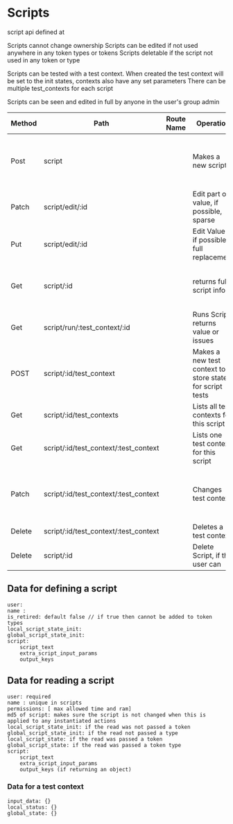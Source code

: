 # Scripts

script api defined at 


Scripts cannot change ownership
Scripts can be edited if not used anywhere in any token types or tokens
Scripts deletable if the script not used in any token or type

Scripts can be tested with a test context. When created the test context will be set to the init states, contexts also have any set parameters
There can be multiple test_contexts for each script

Scripts can be seen and edited in full by anyone in the user's group admin

| Method | Path                                  | Route Name | Operation                                                | Args                                            |
|--------|---------------------------------------|------------|----------------------------------------------------------|-------------------------------------------------|
| Post   | script                                |            | Makes a new script                                       | Required name: optional states, required script |
| Patch  | script/edit/:id                       |            | Edit part of value, if possible, sparse                  | Any detail , sparse update                      |
| Put    | script/edit/:id                       |            | Edit Value , if possible, full replacement               | All the values for the definition               |
| Get    | script/:id                            |            | returns full script info                                 | can pass in optional type and token             |
| Get    | script/run/:test_context/:id          |            | Runs Script, returns value or issues                     | Runs using context created                      |
| POST   | script/:id/test_context               |            | Makes a new test context to store state for script tests | required name                                   |
| Get    | script/:id/test_contexts              |            | Lists all test contexts for this script                  |                                                 |
| Get    | script/:id/test_context/:test_context |            | Lists one test context for this script                   |                                                 |
| Patch  | script/:id/test_context/:test_context |            | Changes test context                                     | can either update local or global or both       |
| Delete | script/:id/test_context/:test_context |            | Deletes a test context                                   |                                                 |
| Delete | script/:id                            |            | Delete Script, if the user can                           |                                                 |


## Data for defining a script

    user: 
    name :
    is_retired: default false // if true then cannot be added to token types    
    local_script_state_init: 
    global_script_state_init: 
    script: 
        script_text
        extra_script_input_params
        output_keys

## Data for reading a script 

    user: required
    name : unique in scripts
    permissions: [ max allowed time and ram]
    md5 of script: makes sure the script is not changed when this is applied to any instantiated actions
    local_script_state_init: if the read was not passed a token
    global_script_state_init: if the read not passed a type
    local_script_state: if the read was passed a token
    global_script_state: if the read was passed a token type
    script: 
        script_text
        extra_script_input_params
        output_keys (if returning an object)
 
### Data for a test context

    input_data: {}
    local_status: {}
    global_state: {}